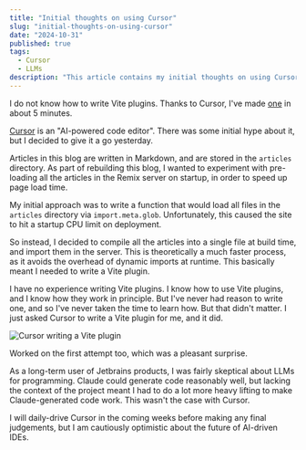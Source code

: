 ```yaml
---
title: "Initial thoughts on using Cursor"
slug: "initial-thoughts-on-using-cursor"
date: "2024-10-31"
published: true
tags:
  - Cursor
  - LLMs
description: "This article contains my initial thoughts on using Cursor, an AI-powered code editor."
---
```


I do not know how to write Vite plugins. Thanks to Cursor, I've made [one](https://github.com/yen223/yens-blog-v2/blob/5d150c2fd63a542de14c0f9b85602773609e4b14/app/lib/vite-plugin-articles.ts) in about 5 minutes.

[Cursor](https://www.cursor.com/) is an "AI-powered code editor". There was some initial hype about it, but I decided to give it a go yesterday.

Articles in this blog are written in Markdown, and are stored in the `articles` directory.
As part of rebuilding this blog, I wanted to experiment with pre-loading all the articles in the Remix server on startup, in order to speed 
up page load time. 

My initial approach was to write a function that would load all files in the `articles` directory via `import.meta.glob`. 
Unfortunately, this caused the site to hit a startup CPU limit on deployment.

So instead, I decided to compile all the articles into a single file at build time, and import them in the server. This is theoretically a much faster process, 
as it avoids the overhead of dynamic imports at runtime. This basically meant I needed to write a Vite plugin.

I have no experience writing Vite plugins. I know how to use Vite plugins, and I know how they work in principle. But I've never had 
reason to write one, and so I've never taken the time to learn how. But that didn't matter. I just asked Cursor to write a Vite plugin for me, 
and it did. 

![Cursor writing a Vite plugin](/images/cursor-writing-vite-plugin.png)

Worked on the first attempt too, which was a pleasant surprise.

As a long-term user of Jetbrains products, I was fairly skeptical about LLMs for programming. Claude could generate code reasonably well,
but lacking the context of the project meant I had to do a lot more heavy lifting to make Claude-generated code work. This wasn't the case
with Cursor.

I will daily-drive Cursor in the coming weeks before making any final judgements, but I am cautiously optimistic about the future of AI-driven IDEs.
